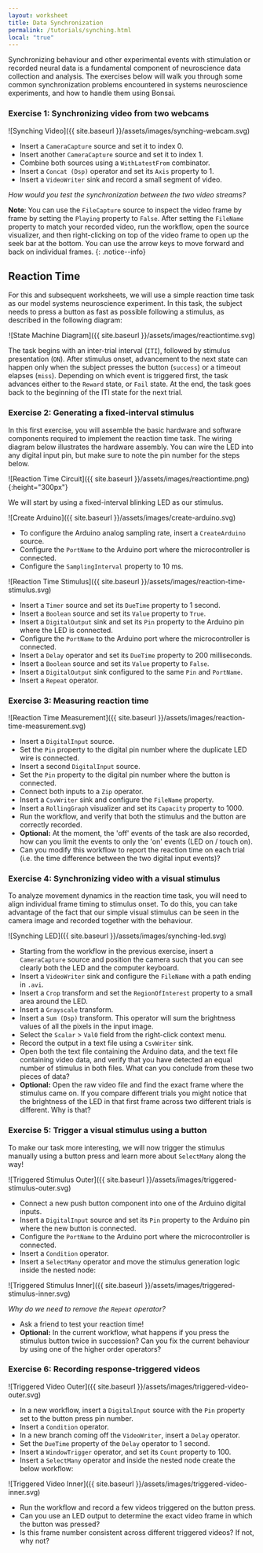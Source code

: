 ```yaml
---
layout: worksheet
title: Data Synchronization
permalink: /tutorials/synching.html
local: "true"
---
```


Synchronizing behaviour and other experimental events with stimulation or recorded neural data is a fundamental component of neuroscience data collection and analysis. The exercises below will walk you through some common synchronization problems encountered in systems neuroscience experiments, and how to handle them using Bonsai.

### **Exercise 1:** Synchronizing video from two webcams

![Synching Video]({{ site.baseurl }}/assets/images/synching-webcam.svg)

* Insert a `CameraCapture` source and set it to index 0.
* Insert another `CameraCapture` source and set it to index 1.
* Combine both sources using a `WithLatestFrom` combinator.
* Insert a `Concat (Dsp)` operator and set its `Axis` property to 1.
* Insert a `VideoWriter` sink and record a small segment of video.

*How would you test the synchronization between the two video streams?*

**Note**: You can use the `FileCapture` source to inspect the video frame by frame by setting the `Playing` property to `False`. After setting the `FileName` property to match your recorded video, run the workflow, open the source visualizer, and then right-clicking on top of the video frame to open up the seek bar at the bottom. You can use the arrow keys to move forward and back on individual frames.
{: .notice--info}

Reaction Time
-------------

For this and subsequent worksheets, we will use a simple reaction time task as our model systems neuroscience experiment. In this task, the subject needs to press a button as fast as possible following a stimulus, as described in the following diagram:

<span style="display:block;text-align:center">
![State Machine Diagram]({{ site.baseurl }}/assets/images/reactiontime.svg)
</span>

The task begins with an inter-trial interval (`ITI`), followed by stimulus presentation (`ON`). After stimulus onset, advancement to the next state can happen only when the subject presses the button (`success`) or a timeout elapses (`miss`). Depending on which event is triggered first, the task advances either to the `Reward` state, or `Fail` state. At the end, the task goes back to the beginning of the ITI state for the next trial.

### **Exercise 2:** Generating a fixed-interval stimulus

In this first exercise, you will assemble the basic hardware and software components required to implement the reaction time task. The wiring diagram below illustrates the hardware assembly. You can wire the LED into any digital input pin, but make sure to note the pin number for the steps below.

![Reaction Time Circuit]({{ site.baseurl }}/assets/images/reactiontime.png){:height="300px"}

We will start by using a fixed-interval blinking LED as our stimulus.

![Create Arduino]({{ site.baseurl }}/assets/images/create-arduino.svg)

* To configure the Arduino analog sampling rate, insert a `CreateArduino` source.
* Configure the `PortName` to the Arduino port where the microcontroller is connected.
* Configure the `SamplingInterval` property to 10 ms.

![Reaction Time Stimulus]({{ site.baseurl }}/assets/images/reaction-time-stimulus.svg)

* Insert a `Timer` source and set its `DueTime` property to 1 second.
* Insert a `Boolean` source and set its `Value` property to `True`.
* Insert a `DigitalOutput` sink and set its `Pin` property to the Arduino pin where the LED is connected.
* Configure the `PortName` to the Arduino port where the microcontroller is connected.
* Insert a `Delay` operator and set its `DueTime` property to 200 milliseconds.
* Insert a `Boolean` source and set its `Value` property to `False`.
* Insert a `DigitalOutput` sink configured to the same `Pin` and `PortName`.
* Insert a `Repeat` operator.

### **Exercise 3:** Measuring reaction time

![Reaction Time Measurement]({{ site.baseurl }}/assets/images/reaction-time-measurement.svg)

* Insert a `DigitalInput` source.
* Set the `Pin` property to the digital pin number where the duplicate LED wire is connected.
* Insert a second `DigitalInput` source.
* Set the `Pin` property to the digital pin number where the button is connected.
* Connect both inputs to a `Zip` operator.
* Insert a `CsvWriter` sink and configure the `FileName` property.
* Insert a `RollingGraph` visualizer and set its `Capacity` property to 1000.
* Run the workflow, and verify that both the stimulus and the button are correctly recorded.
* **Optional:** At the moment, the 'off' events of the task are also recorded, how can you limit the events to only the 'on' events (LED on / touch on).
* Can you modify this workflow to report the reaction time on each trial (i.e. the time difference between the two digital input events)?

### **Exercise 4:** Synchronizing video with a visual stimulus

To analyze movement dynamics in the reaction time task, you will need to align individual frame timing to stimulus onset. To do this, you can take advantage of the fact that our simple visual stimulus can be seen in the camera image and recorded together with the behaviour.

![Synching LED]({{ site.baseurl }}/assets/images/synching-led.svg)

* Starting from the workflow in the previous exercise, insert a `CameraCapture` source and position the camera such that you can see clearly both the LED and the computer keyboard.
* Insert a `VideoWriter` sink and configure the `FileName` with a path ending in `.avi`.
* Insert a `Crop` transform and set the `RegionOfInterest` property to a small area around the LED.
* Insert a `Grayscale` transform.
* Insert a `Sum (Dsp)` transform. This operator will sum the brightness values of all the pixels in the input image.
* Select the `Scalar` > `Val0` field from the right-click context menu.
* Record the output in a text file using a `CsvWriter` sink.
* Open both the text file containing the Arduino data, and the text file containing video data, and verify that you have detected an equal number of stimulus in both files. What can you conclude from these two pieces of data?
* **Optional:** Open the raw video file and find the exact frame where the stimulus came on. If you compare different trials you might notice that the brightness of the LED in that first frame across two different trials is different. Why is that?

### **Exercise 5:** Trigger a visual stimulus using a button

To make our task more interesting, we will now trigger the stimulus manually using a button press and learn more about `SelectMany` along the way!

![Triggered Stimulus Outer]({{ site.baseurl }}/assets/images/triggered-stimulus-outer.svg)

* Connect a new push button component into one of the Arduino digital inputs.
* Insert a `DigitalInput` source and set its `Pin` property to the Arduino pin where the new button is connected.
* Configure the `PortName` to the Arduino port where the microcontroller is connected.
* Insert a `Condition` operator.
* Insert a `SelectMany` operator and move the stimulus generation logic inside the nested node:

![Triggered Stimulus Inner]({{ site.baseurl }}/assets/images/triggered-stimulus-inner.svg)

*Why do we need to remove the `Repeat` operator?*

* Ask a friend to test your reaction time!
* **Optional:** In the current workflow, what happens if you press the stimulus button twice in succession? Can you fix the current behaviour by using one of the higher order operators?

### **Exercise 6:** Recording response-triggered videos

![Triggered Video Outer]({{ site.baseurl }}/assets/images/triggered-video-outer.svg)

* In a new workflow, insert a `DigitalInput` source with the `Pin` property set to the button press pin number.
* Insert a `Condition` operator.
* In a new branch coming off the `VideoWriter`, insert a `Delay` operator.
* Set the `DueTime` property of the `Delay` operator to 1 second.
* Insert a `WindowTrigger` operator, and set its `Count` property to 100.
* Insert a `SelectMany` operator and inside the nested node create the below workflow:

![Triggered Video Inner]({{ site.baseurl }}/assets/images/triggered-video-inner.svg)

* Run the workflow and record a few videos triggered on the button press.
* Can you use an LED output to determine the exact video frame in which the button was pressed?
* Is this frame number consistent across different triggered videos? If not, why not?
